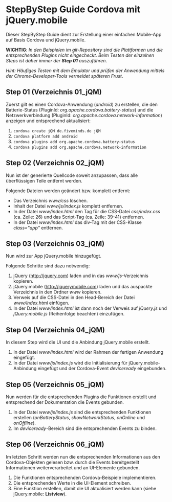 # StepByStep Guide Cordova mit jQuery.mobile

Dieser StepByStep Guide dient zur Erstellung einer einfachen Mobile-App auf Basis Cordova und jQuery.mobile.

__WICHTIG__: _In den Beispielen im git-Repository sind die Plattformen und die entsprechenden Plugins nicht eingecheckt. Beim Testen der einzelnen Steps ist daher immer der **Step 01** auszuführen_.

_Hint: Häufiges Testen mit dem Emulator und prüfen der Anwendung mittels der Chrome-Developer-Tools vermeidet späteren Frust_.

## Step 01 (Verzeichnis 01_jQM)

Zuerst gilt es einen Cordova-Anwendung (_android_) zu erstellen, die den Batterie-Status (PluginId: _org.apache.cordova.battery-status_) und die Netzwerkverbindung (PluginId: _org.apache.cordova.network-information_) anzeigen und entsprechend aktualisiert:

1. `cordova create jQM de.fiveminds.de jQM`
1. `cordova platform add android`
1. `cordova plugins add org.apache.cordova.battery-status`
1. `cordova plugins add org.apache.cordova.network-information`

## Step 02 (Verzeichnis 02_jQM)

Nun ist der generierte Quellcode soweit anzupassen, dass alle überflüssigen Teile entfernt werden. 

Folgende Dateien werden geändert bzw. komplett entfernt:
- Das Verzeichnis _www/css_ löschen.
- Inhalt der Datei _www/js/index.js_ komplett entfernen.
- In der Datei _www/index.html_ den Tag für die CSS-Datei _css/index.css_ (ca. Zeile: 26) und das Script-Tag (ca. Zeile: 39-41) entfernen.
- In der Datei _www/index.html_ das div-Tag mit der CSS-Klasse _class="app"_ entfernen. 

## Step 03 (Verzeichnis 03_jQM)

Nun wird zur App jQuery.mobile hinzugefügt.

Folgende Schritte sind dazu notwendig:
1. jQuery (http://jquery.com) laden und in das _www/js_-Verzeichnis kopieren.
1. jQuery.mobile (http://jquerymobile.com) laden und das auspackte Verzeichnis in den Ordner _www_ kopieren.
1. Verweis auf die CSS-Datei in den Head-Bereich der Datei _www/index.html_ einfügen.
1. In der Datei _www/index.html_ ist dann noch der Verweis auf _jQuery.js_ und _jQuery.mobile.js_ (Reihenfolge beachten) einzufügen.

## Step 04 (Verzeichnis 04_jQM)

In diesem Step wird die UI und die Anbindung jQuery.mobile erstellt.

1. In der Datei _www/index.html_ wird der Rahmen der fertigen Anwendung eingefügt.
1. In der Datei _www/js/index.js_ wird die Initialisierung für jQuery.mobile-Anbindung eingefügt und der Cordova-Event _deviceready_ eingebunden.

## Step 05 (Verzeichnis 05_jQM)

Nun werden für die entsprechenden Plugins die Funktionen erstellt und entsprechend der Dokumentation die Events gebunden.

1. In der Datei _www/js/index.js_ sind die entsprechenden Funktionen erstellen (_onBatteryStatus_, _showNetworkStatus_, _onOnline_ und _onOffline_).
1. Im _deviceready_-Bereich sind die entsprechenden Events zu binden.

## Step 06 (Verzeichnis 06_jQM)

Im letzten Schritt werden nun die entsprechenden Informationen aus den Cordova-Objekten gelesen bzw. durch die Events bereitgestellt Informationen weiterverarbeitet und an UI-Elemente gebunden.

1. Die Funktionen entsprechenden Cordova-Beispiele implementieren.
1. Die entsprechenden Werte in die UI-Element schreiben.
1. Eine Funktion erstellen, damit die UI aktualisiert werden kann (siehe jQuery.mobile: **Listview**).
 
